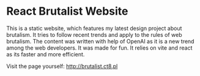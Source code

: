 # React Brutalist Website
This is a static website, which features my latest design project about brutalism. It tries to follow recent trends and apply to the rules of web brutalism. The content was written with help of OpenAI as it is a new trend among the web developers. It was made for fun. It relies on vite and react as its faster and more efficient. 

Visit the page yourself: http://brutalist.ct8.pl
